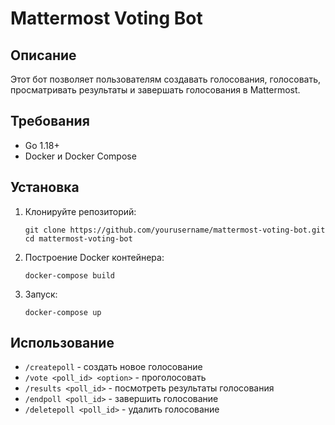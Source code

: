 # Mattermost Voting Bot

## Описание
Этот бот позволяет пользователям создавать голосования, голосовать, просматривать результаты и завершать голосования в Mattermost.

## Требования
- Go 1.18+
- Docker и Docker Compose

## Установка
1. Клонируйте репозиторий:
   ```
   git clone https://github.com/yourusername/mattermost-voting-bot.git
   cd mattermost-voting-bot
   ```

2. Построение Docker контейнера:
   ```
   docker-compose build
   ```

3. Запуск:
   ```
   docker-compose up
   ```

## Использование
- `/createpoll` - создать новое голосование
- `/vote <poll_id> <option>` - проголосовать
- `/results <poll_id>` - посмотреть результаты голосования
- `/endpoll <poll_id>` - завершить голосование
- `/deletepoll <poll_id>` - удалить голосование
